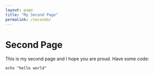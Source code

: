 ```yaml
---
layout: page
title: "My Second Page"
permalink: /secondo/
---
```


# Second Page
This is my second page and I hope you are proud. Have some code:
```
echo "hello world"
```
